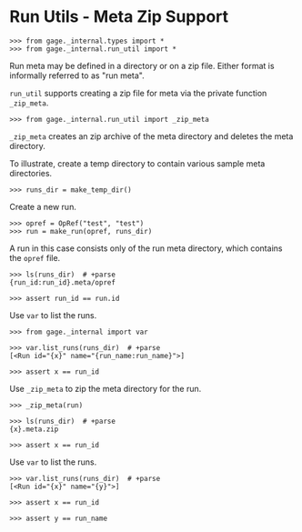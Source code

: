 # Run Utils - Meta Zip Support

    >>> from gage._internal.types import *
    >>> from gage._internal.run_util import *

Run meta may be defined in a directory or on a zip file. Either format
is informally referred to as "run meta".

`run_util` supports creating a zip file for meta via the private
function `_zip_meta`.

    >>> from gage._internal.run_util import _zip_meta

`_zip_meta` creates an zip archive of the meta directory and deletes the
meta directory.

To illustrate, create a temp directory to contain various sample meta
directories.

    >>> runs_dir = make_temp_dir()

Create a new run.

    >>> opref = OpRef("test", "test")
    >>> run = make_run(opref, runs_dir)

A run in this case consists only of the run meta directory, which
contains the `opref` file.

    >>> ls(runs_dir)  # +parse
    {run_id:run_id}.meta/opref

    >>> assert run_id == run.id

Use `var` to list the runs.

    >>> from gage._internal import var

    >>> var.list_runs(runs_dir)  # +parse
    [<Run id="{x}" name="{run_name:run_name}">]

    >>> assert x == run_id

Use `_zip_meta` to zip the meta directory for the run.

    >>> _zip_meta(run)

    >>> ls(runs_dir)  # +parse
    {x}.meta.zip

    >>> assert x == run_id

Use `var` to list the runs.

    >>> var.list_runs(runs_dir)  # +parse
    [<Run id="{x}" name="{y}">]

    >>> assert x == run_id

    >>> assert y == run_name
